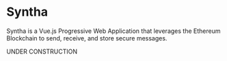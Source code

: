 # Syntha
Syntha is a Vue.js Progressive Web Application that leverages the Ethereum Blockchain to send, receive, and store secure messages.


UNDER CONSTRUCTION

